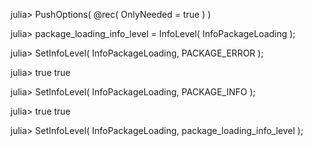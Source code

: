 
julia> PushOptions( @rec( OnlyNeeded = true ) )

julia> package_loading_info_level = InfoLevel( InfoPackageLoading );

julia> SetInfoLevel( InfoPackageLoading, PACKAGE_ERROR );

julia> true
true

julia> SetInfoLevel( InfoPackageLoading, PACKAGE_INFO );

julia> true
true

julia> SetInfoLevel( InfoPackageLoading, package_loading_info_level );

